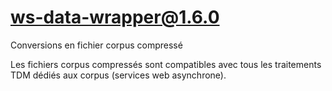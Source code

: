 # ws-data-wrapper@1.6.0

Conversions en fichier corpus compressé

Les fichiers corpus compressés sont compatibles avec tous les traitements TDM dédiés aux corpus (services web asynchrone).
